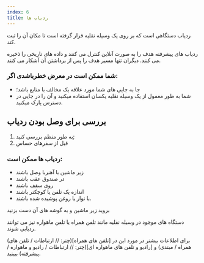 ```yaml
---
index: 6
title: ردیاب ها
---
```

ردیاب دستگاهی است که بر روی یک وسیله نقلیه قرار گرفته است تا مکان آن را ثبت کند.

ردیاب های پیشرفته هدف را به صورت آنلاین کنترل می کنند و داده های تاریخی را ذخیره می کنند. دیگران تنها مسیر هدف را پس از برداشتن آن آشکار می کنند.

### شما ممکن است در معرض خطرباشدی اگر:

*   جا به جایی های شما مورد علاقه یک مخالف با منابع باشد؛
*   شما به طور معمول از یک وسیله نقلیه یکسان استفاده میکنید و آن را در جایی در دسترس پارک میکنید.

## بررسی برای وصل بودن ردیاب

1. به طور منظم بررسی کنید;
2. قبل از سفرهای حساس

### ردیاب ها ممکن است:

*   زیر ماشین با آهنربا وصل باشند
*   در صندوق عقب باشند
*   روی سقف باشند
*   اندازه یک تلفن یا کوچکتر باشند
*   با نوار یا روغن پوشیده شده باشند.

بروید زیر ماشین و به گوشه های آن دست بزنید

دستگاه های موجود در وسیله نقلیه مانند تلفن همراه یا تلفن ماهواره نیز می توانند ردیابی شوند.

(برای اطلاعات بیشتر در مورد این در [تلفن های همراه](چتر: // ارتباطات / تلفن های همراه / مبتدی) و [رادیو و تلفن های ماهواره ای](چتر: // ارتباطات / رادیو و ماهواره / پیشرفته) ببینید.